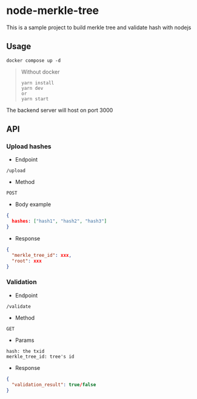 # node-merkle-tree

This is a sample project to build merkle tree and validate hash with nodejs

## Usage 

```console
docker compose up -d
```

> Without docker
> ```console
> yarn install
> yarn dev
> or 
> yarn start
> ```

The backend server will host on port 3000

## API

### Upload hashes

- Endpoint
```
/upload
```

- Method
```
POST
```

- Body example
```json
{
  hashes: ["hash1", "hash2", "hash3"]
}
```

- Response
```json
{
  "merkle_tree_id": xxx,
  "root": xxx
}
```

### Validation

- Endpoint
```
/validate
```

- Method
```
GET
```

- Params
```
hash: the txid
merkle_tree_id: tree's id
```

- Response
```json
{
  "validation_result": true/false
}
```
